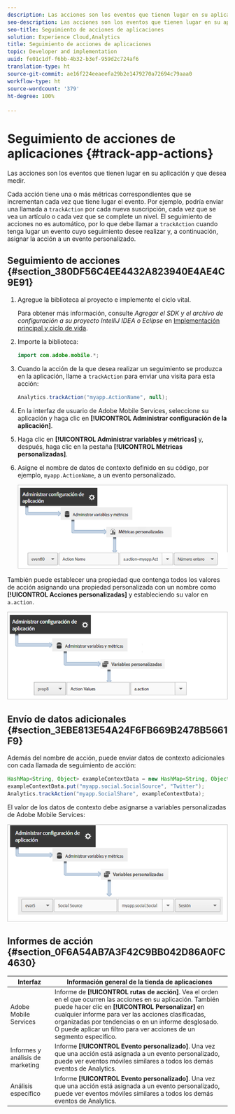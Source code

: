 ```yaml
---
description: Las acciones son los eventos que tienen lugar en su aplicación y que desea medir.
seo-description: Las acciones son los eventos que tienen lugar en su aplicación y que desea medir.
seo-title: Seguimiento de acciones de aplicaciones
solution: Experience Cloud,Analytics
title: Seguimiento de acciones de aplicaciones
topic: Developer and implementation
uuid: fe01c1df-f6bb-4b32-b3ef-959d2c724af6
translation-type: ht
source-git-commit: ae16f224eeaeefa29b2e1479270a72694c79aaa0
workflow-type: ht
source-wordcount: '379'
ht-degree: 100%

---
```



# Seguimiento de acciones de aplicaciones {#track-app-actions}

Las acciones son los eventos que tienen lugar en su aplicación y que desea medir.

Cada acción tiene una o más métricas correspondientes que se incrementan cada vez que tiene lugar el evento. Por ejemplo, podría enviar una llamada a `trackAction` por cada nueva suscripción, cada vez que se vea un artículo o cada vez que se complete un nivel. El seguimiento de acciones no es automático, por lo que debe llamar a `trackAction` cuando tenga lugar un evento cuyo seguimiento desee realizar y, a continuación, asignar la acción a un evento personalizado.

## Seguimiento de acciones {#section_380DF56C4EE4432A823940E4AE4C9E91}

1. Agregue la biblioteca al proyecto e implemente el ciclo vital.

   Para obtener más información, consulte *Agregar el SDK y el archivo de configuración a su proyecto IntelliJ IDEA o Eclipse* en [Implementación principal y ciclo de vida](/help/android/getting-started/dev-qs.md).

1. Importe la biblioteca:

   ```java
   import com.adobe.mobile.*;
   ```

1. Cuando la acción de la que desea realizar un seguimiento se produzca en la aplicación, llame a `trackAction` para enviar una visita para esta acción:

   ```java
   Analytics.trackAction("myapp.ActionName", null);
   ```

1. En la interfaz de usuario de Adobe Mobile Services, seleccione su aplicación y haga clic en **[!UICONTROL Administrar configuración de la aplicación]**.
1. Haga clic en **[!UICONTROL Administrar variables y métricas]** y, después, haga clic en la pestaña **[!UICONTROL Métricas personalizadas]**.

1. Asigne el nombre de datos de contexto definido en su código, por ejemplo, `myapp.ActionName`, a un evento personalizado.

   ![](assets/map-event-context-data.png)

También puede establecer una propiedad que contenga todos los valores de acción asignando una propiedad personalizada con un nombre como **[!UICONTROL Acciones personalizadas]** y estableciendo su valor en `a.action`.

![](assets/map-custom-prop.png)

## Envío de datos adicionales {#section_3EBE813E54A24F6FB669B2478B5661F9}

Además del nombre de acción, puede enviar datos de contexto adicionales con cada llamada de seguimiento de acción:

```java
HashMap<String, Object> exampleContextData = new HashMap<String, Object>(); 
exampleContextData.put("myapp.social.SocialSource", "Twitter"); 
Analytics.trackAction("myapp.SocialShare", exampleContextData);
```

El valor de los datos de contexto debe asignarse a variables personalizadas de Adobe Mobile Services:

![](assets/map-variable-context-action.png)

## Informes de acción {#section_0F6A54AB7A3F42C9BB042D86A0FC4630}

| Interfaz | Información general de la tienda de aplicaciones |
|--- |--- |
| Adobe Mobile Services | Informe de **[!UICONTROL rutas de acción]**.  Vea el orden en el que ocurren las acciones en su aplicación. También puede hacer clic en **[!UICONTROL Personalizar]** en cualquier informe para ver las acciones clasificadas, organizadas por tendencias o en un informe desglosado. O puede aplicar un filtro para ver acciones de un segmento específico. |
| Informes y análisis de marketing | Informe **[!UICONTROL Evento personalizado]**. Una vez que una acción está asignada a un evento personalizado, puede ver eventos móviles similares a todos los demás eventos de Analytics. |
| Análisis específico | Informe **[!UICONTROL Evento personalizado]**. Una vez que una acción está asignada a un evento personalizado, puede ver eventos móviles similares a todos los demás eventos de Analytics. |

